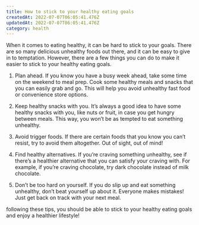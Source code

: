 ```yaml
---
title: How to stick to your healthy eating goals
createdAt: 2022-07-07T06:05:41.476Z
updatedAt: 2022-07-07T06:05:41.476Z
category: health
---
```


When it comes to eating healthy, it can be hard to stick to your goals. There are so many delicious unhealthy foods out there, and it can be easy to give in to temptation. However, there are a few things you can do to make it easier to stick to your healthy eating goals.

1. Plan ahead. If you know you have a busy week ahead, take some time on the weekend to meal prep. Cook some healthy meals and snacks that you can easily grab and go. This will help you avoid unhealthy fast food or convenience store options.

2. Keep healthy snacks with you. It’s always a good idea to have some healthy snacks with you, like nuts or fruit, in case you get hungry between meals. This way, you won’t be as tempted to eat something unhealthy.

3. Avoid trigger foods. If there are certain foods that you know you can’t resist, try to avoid them altogether. Out of sight, out of mind!

4. Find healthy alternatives. If you’re craving something unhealthy, see if there’s a healthier alternative that you can satisfy your craving with. For example, if you’re craving chocolate, try dark chocolate instead of milk chocolate.

5. Don’t be too hard on yourself. If you do slip up and eat something unhealthy, don’t beat yourself up about it. Everyone makes mistakes! Just get back on track with your next meal.

 following these tips, you should be able to stick to your healthy eating goals and enjoy a healthier lifestyle!

